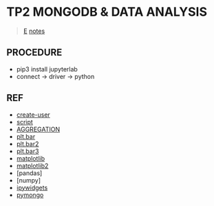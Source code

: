 # TP2 MONGODB & DATA ANALYSIS
> [E](https://github.com/la-sarita/420-514_A24/blob/main/TP2_420_514.ipynb)
> [notes](https://spiritual-fight-790.notion.site/La-page-du-cours-dfbb103aa4f544bab73e04dcb9d0dbdc)

## PROCEDURE
- pip3 install jupyterlab
- connect -> driver -> python

## REF
- [create-user](https://www.mongodb.com/docs/manual/tutorial/create-users/)
- [script](https://www.mongodb.com/docs/mongodb-shell/write-scripts/)
- [AGGREGATION](https://www.youtube.com/watch?v=SUZKhBvxW5c&list=PLRAV69dS1uWQ6CZCehxKy0rjkqhQ2Z88t)
- [plt.bar](https://matplotlib.org/stable/api/_as_gen/matplotlib.pyplot.bar.html)
- [plt.bar2](https://stackoverflow.com/questions/65649688/customizing-the-height-in-bar-chart-matplotlib)
- [plt.bar3](https://stackoverflow.com/questions/28931224/how-to-add-value-labels-on-a-bar-chart)
- [matplotlib](https://www.youtube.com/watch?v=ALX88JzeQnk)
- [matplotlib2](https://queirozf.com/entries/matplotlib-examples-plots-with-string-axis-labels)
- [pandas]
- [numpy]
- [ipywidgets](https://ipywidgets.readthedocs.io/en/stable/)
- [pymongo](https://pymongo.readthedocs.io/en/stable/tutorial.html)